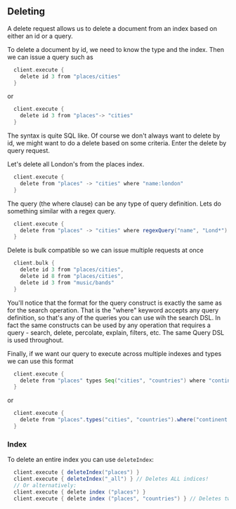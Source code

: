 ## Deleting

A delete request allows us to delete a document from an index based on either an id or a query.

To delete a document by id, we need to know the type and the index. Then we can issue a query such as

```scala
  client.execute {
    delete id 3 from "places/cities"
  }
```

or

```scala
  client.execute {
    delete id 3 from "places"-> "cities"
  }
```

The syntax is quite SQL like. Of course we don't always want to delete by id, we might want to do a delete based on
some criteria. Enter the delete by query request.

Let's delete all London's from the places index.

```scala
  client.execute {
    delete from "places" -> "cities" where "name:london"
  }
```

The query (the where clause) can be any type of query definition. Lets do something similar with a regex query.

```scala
  client.execute {
    delete from "places" -> "cities" where regexQuery("name", "Lond*")
  }
```

Delete is bulk compatible so we can issue multiple requests at once

```scala
  client.bulk {
    delete id 3 from "places/cities",
    delete id 8 from "places/cities",
    delete id 3 from "music/bands"
  }
```

You'll notice that the format for the query construct is exactly the same as for the search operation.
That is the "where" keyword accepts any query definition, so that's any of the queries you can use wih the search DSL.
In fact the same constructs can be used by any operation that requires a query - search, delete, percolate, explain, filters, etc. The same Query DSL is used throughout.

Finally, if we want our query to execute across multiple indexes and types we can use this format

```scala
  client.execute {
    delete from "places" types Seq("cities", "countries") where "continent:Europe"
  }
```
  or

```scala
  client.execute {
    delete from "places".types("cities", "countries").where("continent:Europe")
  }
```

### Index
To delete an entire index you can use `deleteIndex`:

```scala
  client.execute { deleteIndex("places") }
  client.execute { deleteIndex("_all") } // Deletes ALL indices!
  // Or alternatively:
  client.execute { delete index ("places") }
  client.execute { delete index ("places", "countries") } // Deletes two indices
```
